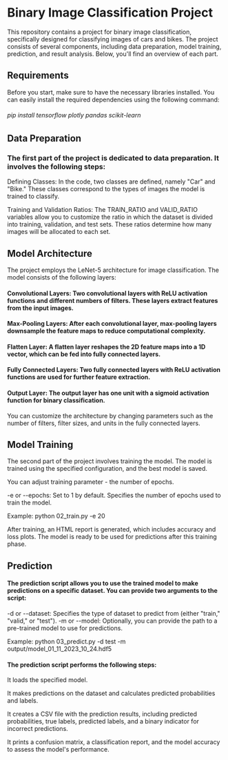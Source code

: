 # Binary Image Classification Project
This repository contains a project for binary image classification, specifically designed for classifying images of cars and bikes. The project consists of several components, including data preparation, model training, prediction, and result analysis. Below, you'll find an overview of each part.

## Requirements
Before you start, make sure to have the necessary libraries installed. You can easily install the required dependencies using the following command:
###### pip install tensorflow plotly pandas scikit-learn

## Data Preparation
### The first part of the project is dedicated to data preparation. It involves the following steps:

Defining Classes: In the code, two classes are defined, namely "Car" and "Bike." These classes correspond to the types of images the model is trained to classify.

Training and Validation Ratios: The TRAIN_RATIO and VALID_RATIO variables allow you to customize the ratio in which the dataset is divided into training, validation, and test sets. These ratios determine how many images will be allocated to each set.

## Model Architecture
The project employs the LeNet-5 architecture for image classification. The model consists of the following layers:

#### Convolutional Layers: Two convolutional layers with ReLU activation functions and different numbers of filters. These layers extract features from the input images.

#### Max-Pooling Layers: After each convolutional layer, max-pooling layers downsample the feature maps to reduce computational complexity.

#### Flatten Layer: A flatten layer reshapes the 2D feature maps into a 1D vector, which can be fed into fully connected layers.

#### Fully Connected Layers: Two fully connected layers with ReLU activation functions are used for further feature extraction.

#### Output Layer: The output layer has one unit with a sigmoid activation function for binary classification.

You can customize the architecture by changing parameters such as the number of filters, filter sizes, and units in the fully connected layers.

## Model Training
The second part of the project involves training the model. The model is trained using the specified configuration, and the best model is saved.

You can adjust training parameter - the number of epochs.

-e or --epochs: Set to 1 by default. Specifies the number of epochs used to train the model.

Example: python 02_train.py -e 20


After training, an HTML report is generated, which includes accuracy and loss plots. The model is ready to be used for predictions after this training phase.

## Prediction
#### The prediction script allows you to use the trained model to make predictions on a specific dataset. You can provide two arguments to the script:

-d or --dataset: Specifies the type of dataset to predict from (either "train," "valid," or "test").
-m or --model: Optionally, you can provide the path to a pre-trained model to use for predictions.

Example: python 03_predict.py -d test -m output/model_01_11_2023_10_24.hdf5

#### The prediction script performs the following steps:

It loads the specified model.

It makes predictions on the dataset and calculates predicted probabilities and labels.

It creates a CSV file with the prediction results, including predicted probabilities, true labels, predicted labels, and a binary indicator for incorrect predictions.

It prints a confusion matrix, a classification report, and the model accuracy to assess the model's performance.